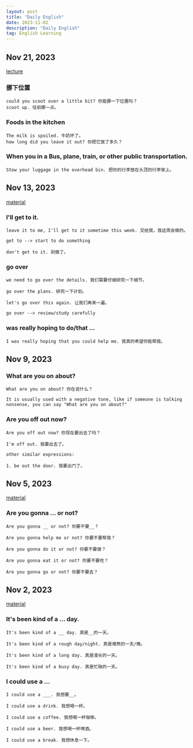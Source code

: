 ```yaml
---
layout: post
title: "Daily English"
date: 2023-11-02
description: "Daily English"
tag: English Learning
---
```


## Nov 21, 2023

[lecture](https://www.bilibili.com/read/cv4097212/)

### 挪下位置

```
could you scoot over a little bit? 你能挪一下位置吗？
scoot up. 往前挪一点。
```

### Foods in the kitchen

```
The milk is spoiled. 牛奶坏了。
how long did you leave it out? 你把它放了多久？
```

### When you in a Bus, plane, train, or other public transportation.

```
Stow your luggage in the overhead bin. 把你的行李放在头顶的行李架上。
```

## Nov 13, 2023

[material](https://www.bilibili.com/video/BV1bc411X78v/?buvid=de9a7c3d243642e05f0a5ad6d00172f2&from_spmid=dt.dt-video-quick-cosume.video.0&is_story_h5=false&mid=K8xHrWA25JE2ByBfiZ7w%2Bg%3D%3D&p=1&plat_id=122&share_from=ugc&share_medium=iphone&share_plat=ios&share_session_id=B7826DE2-219B-4F94-9BB0-FA3E3DF91EBF&share_source=WEIXIN&share_tag=s_i&spmid=united.player-video-detail.0.0&timestamp=1699911276&unique_k=fw9ZViG&up_id=404489581)

### I'll get to it.

```
leave it to me, I'll get to it sometime this week. 交给我，我这周会做的。

get to --> start to do something

don't get to it. 别做了。
```

### go over

```
we need to go over the details. 我们需要仔细研究一下细节。

go over the plans. 研究一下计划。

let's go over this again. 让我们再来一遍。

go over --> review/study carefully
```

### was really hoping to do/that ...

```
I was really hoping that you could help me. 我真的希望你能帮我。
```

## Nov 9, 2023

### What are you on about?

```
What are you on about? 你在说什么？

It is usually used with a negative tone, like if someone is talking nonsense, you can say "What are you on about?"
```

### Are you off out now?

```
Are you off out now? 你现在要出去了吗？

I'm off out. 我要出去了。

other similar expressions:

1. be out the door. 我要出门了。

```

## Nov 5, 2023

[material](https://www.bilibili.com/video/BV1c84y1R77G/?buvid=Z34F8E34D12BC6C64BF0B7A8F1FC14B50935&is_story_h5=false&mid=K8xHrWA25JE2ByBfiZ7w%2Bg%3D%3D&p=1&plat_id=116&share_from=ugc&share_medium=iphone&share_plat=ios&share_source=WEIXIN&share_tag=s_i&timestamp=1699235388&unique_k=TvfOF6e&up_id=286051472)

### Are you gonna ... or not?

```
Are you gonna __ or not? 你要不要__？

Are you gonna help me or not? 你要不要帮我？

Are you gonna do it or not? 你要不要做？

Are you gonna eat it or not? 你要不要吃？

Are you gonna go or not? 你要不要去？

```

## Nov 2, 2023

[material](https://www.bilibili.com/video/BV11B4y1o73o/?-Arouter=story&buvid=de9a7c3d243642e05f0a5ad6d00172f2&from_spmid=tm.recommend.0.0&is_story_h5=true&mid=K8xHrWA25JE2ByBfiZ7w%2Bg%3D%3D&p=1&plat_id=163&share_from=ugc&share_medium=iphone&share_plat=ios&share_session_id=38576EFE-6B4C-429D-97A8-D75D34D36E07&share_source=WEIXIN&share_tag=s_i&spmid=main.ugc-video-detail-vertical.0.0&timestamp=1698964728&unique_k=zDMioZf&up_id=286051472)

### It's been kind of a ... day.

```
It's been kind of a __ day. 真是__的一天。

It's been kind of a rough day/night. 真是难熬的一天/晚。

It's been kind of a long day. 真是漫长的一天。

It's been kind of a busy day. 真是忙碌的一天。
```

### I could use a ...

```
I could use a ___. 我想要__。

I could use a drink. 我想喝一杯。

I could use a coffee. 我想喝一杯咖啡。

I could use a beer. 我想喝一杯啤酒。

I could use a break. 我想休息一下。
```
